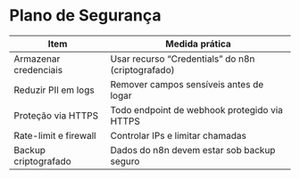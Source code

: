 # Plano de Segurança

| Item                        | Medida prática                                  |
|-----------------------------|--------------------------------------------------|
| Armazenar credenciais       | Usar recurso “Credentials” do n8n (criptografado) |
| Reduzir PII em logs         | Remover campos sensíveis antes de logar         |
| Proteção via HTTPS          | Todo endpoint de webhook protegido via HTTPS    |
| Rate-limit e firewall       | Controlar IPs e limitar chamadas                |
| Backup criptografado        | Dados do n8n devem estar sob backup seguro      |
